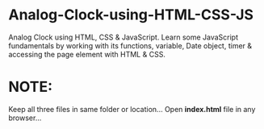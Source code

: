 # Analog-Clock-using-HTML-CSS-JS
Analog Clock using HTML, CSS &amp; JavaScript. Learn some JavaScript fundamentals by working with its functions, variable, Date object, timer &amp; accessing the page element with HTML &amp; CSS.

# NOTE:
Keep all three files in same folder or location...
Open <b>index.html</b> file in any browser...
